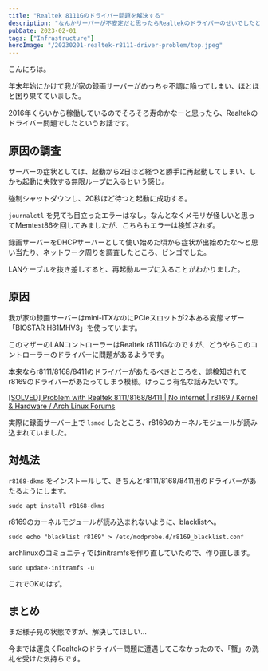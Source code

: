 ```yaml
---
title: "Realtek 8111Gのドライバー問題を解決する"
description: "なんかサーバーが不安定だと思ったらRealtekのドライバーのせいでしたというお話です。"
pubDate: 2023-02-01
tags: ["Infrastructure"]
heroImage: "/20230201-realtek-r8111-driver-problem/top.jpeg"
---
```


こんにちは。

年末年始にかけて我が家の録画サーバーがめっちゃ不調に陥ってしまい、ほとほと困り果てていました。

2016年くらいから稼働しているのでそろそろ寿命かなーと思ったら、Realtekのドライバー問題でしたというお話です。

## 原因の調査

サーバーの症状としては、起動から2日ほど経つと勝手に再起動してしまい、しかも起動に失敗する無限ループに入るという感じ。

強制シャットダウンし、20秒ほど待つと起動に成功する。

`journalctl` を見ても目立ったエラーはなし。なんとなくメモリが怪しいと思ってMemtest86を回してみましたが、こちらもエラーは検知されず。

録画サーバーをDHCPサーバーとして使い始めた頃から症状が出始めたな〜と思い当たり、ネットワーク周りを調査したところ、ビンゴでした。

LANケーブルを抜き差しすると、再起動ループに入ることがわかりました。

## 原因

我が家の録画サーバーはmini-ITXなのにPCIeスロットが2本ある変態マザー「BIOSTAR H81MHV3」を使っています。

このマザーのLANコントローラーはRealtek r8111Gなのですが、どうやらこのコントローラーのドライバーに問題があるようです。

本来ならr8111/8168/8411のドライバーがあたるべきところを、誤検知されてr8169のドライバーがあたってしまう模様。けっこう有名な話みたいです。

[[SOLVED] Problem with Realtek 8111/8168/8411 | No internet | r8169 / Kernel & Hardware / Arch Linux Forums](https://bbs.archlinux.org/viewtopic.php?id=262604)

実際に録画サーバー上で `lsmod` したところ、r8169のカーネルモジュールが読み込まれていました。

## 対処法

`r8168-dkms` をインストールして、きちんとr8111/8168/8411用のドライバーがあたるようにします。

```
sudo apt install r8168-dkms
```

r8169のカーネルモジュールが読み込まれないように、blacklistへ。

```
sudo echo "blacklist r8169" > /etc/modprobe.d/r8169_blacklist.conf
```

archlinuxのコミュニティではinitramfsを作り直していたので、作り直します。

```
sudo update-initramfs -u
```

これでOKのはず。

## まとめ

まだ様子見の状態ですが、解決してほしい...

今までは運良くRealtekのドライバー問題に遭遇してこなかったので、「蟹」の洗礼を受けた気持ちです。